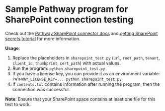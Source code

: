 # Sample Pathway program for SharePoint connection testing

Check out the [Pathway SharePoint connector docs](https://pathway.com/developers/api-docs/pathway-xpacks-sharepoint/#pathway.xpacks.connectors.sharepoint.read) and [getting SharePoint secrets tutorial](https://www.youtube.com/watch?v=9ks6zhAPAz4) for more information.

**Usage**:
1. Replace the placeholders in `sharepoint_test.py` (`url`, `root_path`, `tenant`, `client_id`, `thumbprint`, `cert_path`) with actual values.
2. Run the program: `python sharepoint_test.py`
3. If you have a license key, you can provide it as an environment variable: `PATHWAY_LICENSE_KEY=... python sharepoint_test.py`
4. If `contents.txt` contains information after running the program, then the connection was successful.

**Note**: Ensure that your SharePoint space contains at least one file for this test to work.
